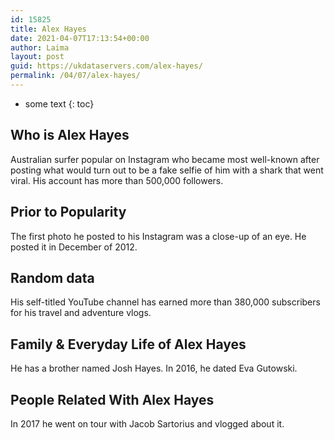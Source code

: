 ```yaml
---
id: 15825
title: Alex Hayes
date: 2021-04-07T17:13:54+00:00
author: Laima
layout: post
guid: https://ukdataservers.com/alex-hayes/
permalink: /04/07/alex-hayes/
---
```


* some text
{: toc}


## Who is Alex Hayes
                  
                  
                  
Australian surfer popular on Instagram who became most well-known after posting what would turn out to be a fake selfie of him with a shark that went viral. His account has more than 500,000 followers.
                  
              
            
              
            
                
                
                
## Prior to Popularity
                  
                  
                  
The first photo he posted to his Instagram was a close-up of an eye. He posted it in December of 2012.
                  
              
            
              
            
                
                
                
## Random data
                  
                  
                  
His self-titled YouTube channel has earned more than 380,000 subscribers for his travel and adventure vlogs.
                  
              
            
              
            
                
                
                
## Family & Everyday Life of Alex Hayes
                  
                  
                  
He has a brother named Josh Hayes. In 2016, he dated Eva Gutowski.
                  
              
            
              
            
                
                
                
## People Related With Alex Hayes
                  
                  
                  
In 2017 he went on tour with Jacob Sartorius and vlogged about it.
                  
              
            
              
            
                
              
            
              
              
            
            
              
            
          
          
          
